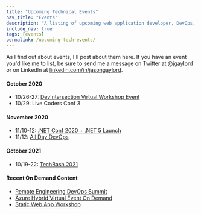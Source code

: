 ```yaml
---
title: "Upcoming Technical Events"
nav_title: "Events"
description: "A listing of upcoming web application developer, DevOps, and other technical events."
include_nav: true
tags: [events]
permalink: /upcoming-tech-events/
---
```


As I find out about events, I'll post about them here. If you have an event you'd like me to list, be sure to send me a message on Twitter at [@jgaylord](http://jasong.us/eUDX9v) or on LinkedIn at [linkedin.com/in/jasongaylord](http://jasong.us/linkedin).

#### October 2020
- 10/26-27: [DevIntersection Virtual Workshop Event](https://jasong.us/31pTjOF)
- 10/29: Live Coders Conf 3

#### November 2020
- 11/10-12: [.NET Conf 2020 + .NET 5 Launch](https://jasong.us/34YdZxG)
- 11/12: [All Day DevOps](https://jasong.us/2HaQKsd)

#### October 2021
- 10/19-22: [TechBash 2021](https://jasong.us/37lAkGe)

#### Recent On Demand Content
- [Remote Engineering DevOps Summit](https://jasong.us/3bTNI6P)
- [Azure Hybrid Virtual Event On Demand](https://jasong.us/3g9Uhmo)
- [Static Web App Workshop](https://jasong.us/3f7QBkz)